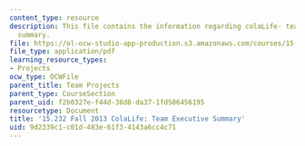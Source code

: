 ```yaml
---
content_type: resource
description: This file contains the information regarding colaLife- team executive
  summary.
file: https://ol-ocw-studio-app-production.s3.amazonaws.com/courses/15-232-business-model-innovation-global-health-in-frontier-markets-fall-2013/9d2339c1c01d483e61f34143a6cc4c71_MIT15_232F13_t2_excsummary.pdf
file_type: application/pdf
learning_resource_types:
- Projects
ocw_type: OCWFile
parent_title: Team Projects
parent_type: CourseSection
parent_uid: f2b0327e-f44d-38d8-da37-1fd506456195
resourcetype: Document
title: '15.232 Fall 2013 ColaLife: Team Executive Summary'
uid: 9d2339c1-c01d-483e-61f3-4143a6cc4c71
---
```

